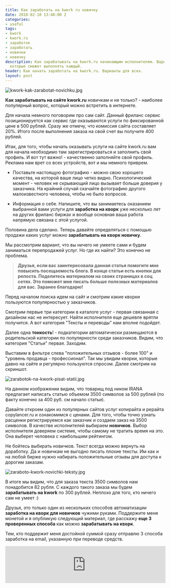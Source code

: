 ```yaml
---
title: Как заработать на kwork ru новичку
date: 2018-02-10 13:48:00 Z
categories:
- useful
tags:
- kwork
- kwork.ru
- заработок
- заработать
- новички
- новичку
description: Как зарабатывать на kwork.ru начинающим исполнителям. Варианты услуг,
  которые сможет выполнять каждый.
header: Как начать заработать на kwork.ru. Варианты для всех.
layout: post
---
```


![kwork-kak-zarabotat-novichku.jpg](/uploads/kwork-kak-zarabotat-novichku.jpg)

**Как зарабатывать на сайте kwork.ru** новичкам и не только? - наиболее популярный вопрос, который можно встретить в интернете.

Для начала немного поговорим про сам сайт. Данный фриланс сервис позиционируется как сервис где оказываются услуги по фиксированной цене в 500 рублей. Сразу же отмечу, что комиссия сайта составляет 20%. Итого после выполнения заказа на свой счет вы получите 400 рублей.

Итак, для того, чтобы начать оказывать услуги на сайте kwork.ru вам для начала необходимо там зарегистрироваться и заполнить свой профиль. И вот тут важно! - качественно заполняйте свой профиль. Реклама нам врет со всех устройств, вот и мы немного приврем.

* Поставьте настоящую фотографию - можно свою хорошего качества, на которой ваше лицо четко видно. Психологический момент - человек не скрывающий лицо вызывает больше доверия у заказчика. На крайний случай скачайте фотографию другого малоизвестного человека, чтобы не было вопросов.

* Информация о себе. Напишите, что вы занимаетесь оказанием выбранной вами услуги для **заработка на кворк** уже несколько лет на других фриланс биржах и вообще основная ваша работа напрямую связана с этой услугой.

Половина дела сделано. Теперь давайте определяться с помощью продажи каких услуг можно **зарабатывать на кворк новичку**.

Мы рассмотрим вариант, что вы ничего не умеете сами и будем заниматься перепродажей услуг. Но где их найти? Это конечно не проблема.

> **Друзья, если вас заинтересовала данная статья помогите мне повысить посещаемость блога. В конце статьи есть кнопки для репоста. Поделитесь материалом на своих страницах в соц сетях. Это поможет мне писать больше полезных материалов для вас. Заранее благодарю!**

Перед началом поиска идем на сайт и смотрим какие кворки пользуются популярностью у заказчиков.

Смотрим первые три категории в каталоге услуг - первая связанная с дизайном нас не интересует. Найти исполнителя еще дешевле врятли получится. А вот категория "Тексты и переводы" нам вполне подойдет.

Далее одна **тонкость**! - подкатегории автоматически размещаются в родительской категории по популярности среди заказчиков. Видим, что категория "Статьи" первая. Заходим.

Выставим в фильтре слева "положительных отзывов - более 100" и "уровень продавца - профессионал". Так мы увидим кворки, которые давно на сайте и регулярно пользуются спросом. Далее смотрим на скриншот.

![zarabotok-na-kwork-pisat-statii.jpg](/uploads/zarabotok-na-kwork-pisat-statii.jpg)

На данном изображении видим, что товарищ под ником IRANA предлагает написать статью объемом 3500 символов за 500 рублей (по факту конечно за 400 руб. см начало статьи).

Давайте откроем один из популярных сайтов услуг копирайта и рерайта copylancer.ru и ознакомимся с ценами. Для того, чтобы точно узнать расценки регистрируемся как заказчик и создаем заказ на 3500 символов. В качестве исполнителей выбираем **новичков**. Выбор исполнителя доверяем системе, чтобы самому не тратить время на это. Она выберет человека с наибольшим рейтингом.

Не бойтесь выбирать новичков. Текст всегда можно вернуть на доработку. Да и новичкам не выгодно писать плохие тексты. Им как и на любой бирже нужно набирать положительные отзывы для доступа к дорогим заказам.

![zaraboto-kwork-novichki-teksty.jpg](/uploads/zaraboto-kwork-novichki-teksty.jpg)

В итоге мы видим, что для заказа текста 3500 символов нам понадобится 82 рубля. С каждого такого заказа мы будем **зарабатывать на kwork** по 300 рублей. Неплохо для того, кто ничего сам не умеет :)

Друзья, это только один из нескольких способов автоматизации **заработка на кворк для новичков** чужими руками. Поддержите меня монетой и я опубликую следующий материал, где расскажу **еще 3 проверенных способа** как можно **зарабатывать на кворк**.

Тем, кто поддержит меня достойной суммой сразу отправлю 3 способа заработка на email, указанную при переводе средств.

<iframe frameborder="0" allowtransparency="true" scrolling="no" src="https://money.yandex.ru/embed/donate.xml?account=410011216089107&quickpay=donate&payment-type-choice=on&mobile-payment-type-choice=on&default-sum=99&targets=%D0%9F%D0%BE%D0%BB%D1%83%D1%87%D0%B8%D1%82%D0%B5+%D0%B5%D1%89%D0%B5+3+%D1%81%D0%BF%D0%BE%D1%81%D0%BE%D0%B1%D0%B0+%D0%B7%D0%B0%D1%80%D0%B0%D0%B1%D0%BE%D1%82%D0%BA%D0%B0+%D0%BD%D0%B0+kwork.ru&target-visibility=on&project-name=htmlblog.github.io&project-site=https%3A%2F%2Fhtmlblog.github.io&button-text=05&mail=on&successURL=https%3A%2F%2Fhtmlblog.github.io%2Fkak-zarabotat-na-kwork-ru-novichku" width="508" height="117"></iframe>